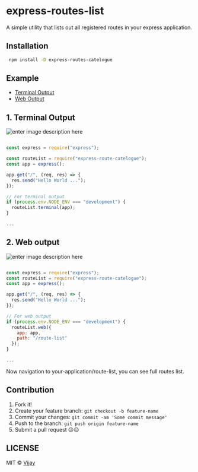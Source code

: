 
# express-routes-list

A simple utility that lists out all registered routes in your express application.
  

## Installation

```bash
 npm install -D express-routes-catelogue 
 ```

  

## Example
- [Terminal Output](#terminal-output)
- [Web Output](#web-output )

  

## 1. Terminal Output

  ![enter image description here](https://github.com/vijay4495/express-routes-catalogue/blob/master/terminal-route-list.png?raw=true)

``` js

const express = require("express");

const routeList = require("express-route-catelogue");
const app = express();

app.get("/", (req, res) => {
  res.send("Hello World ...");
});

// For terminal output
if (process.env.NODE_ENV === "development") {
  routeList.terminal(app);
}

...
```

  

## 2. Web output
![enter image description here](https://github.com/vijay4495/express-routes-catalogue/blob/master/web-route-list.png?raw=true)
``` js

const express = require("express");
const routeList = require("express-route-catelogue");
const app = express();

app.get("/", (req, res) => {
  res.send("Hello World ...");
});

// For web output
if (process.env.NODE_ENV === "development") {
  routeList.web({
    app: app,
    path: "/route-list"
  });
}

...
```
Now navigation to your-application/route-list, you can see full routes list.


## Contribution

1. Fork it!
2. Create your feature branch: `git checkout -b feature-name`
3. Commit your changes: `git commit -am 'Some commit message'`
4. Push to the branch: `git push origin feature-name`
5. Submit a pull request 😉😉


## LICENSE
MIT © [Vijay](https://github.com/vijay4495)
